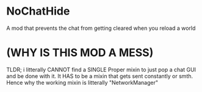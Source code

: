 # NoChatHide
A mod that prevents the chat from getting cleared when you reload a world

# (WHY IS THIS MOD A MESS)
TLDR; i litterally CANNOT find a SINGLE Proper mixin to just pop a chat GUI and be done with it. It HAS to be a mixin that gets sent constantly or smth. Hence why the working mixin is litterally "NetworkManager"